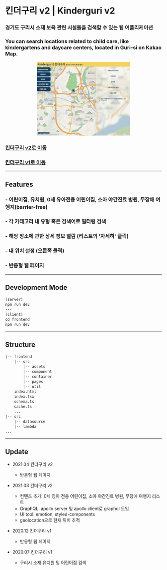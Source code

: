 # 킨더구리 v2 | Kinderguri v2

### 경기도 구리시 소재 보육 관련 시설들을 검색할 수 있는 웹 어플리케이션

### You can search locations related to child care, like kindergartens and daycare centers, located in Guri-si on Kakao Map.

<p align="center">
<img src="screenshot/kinderguri-gif2.gif" width="300px" alt="web page screenshot"></img>
</p>

### <a href="https://kinderguri.netlify.app/" target="_blank">**킨더구리 v2로 이동**</a>

### <a href="https://kinderguri.herokuapp.com/" target="_blank">**킨더구리 v1로 이동**</a>

---

## Features

### - 어린이집, 유치원, 0세 유아전용 어린이집, 소아 야간진료 병원, 무장애 여행지(barrier-free)

### - 각 카테고리 내 유형 혹은 검색어로 필터링 검색

### - 해당 장소에 관한 상세 정보 열람 (리스트의 '자세히' 클릭)

### - 내 위치 설정 (오른쪽 클릭)

### - 반응형 웹 페이지

---

## Development Mode

```
(server)
npm run dev
---
(client)
cd frontend
npm run dev
```

---

## Structure

    |-- frontend
        |-- src
            |-- assets
            |-- component
            |-- container
            |-- pages
            |-- util
        index.html
        index.tsx
        schema.ts
        cache.ts
        ...
    |-- src
        |-- datasource
        |-- lambda
    ...

---

## Update

- 2021.04 킨더구리 v2
  - 반응형 웹 페이지
- 2021.03 킨더구리 v2

  - 컨텐츠 추가: 0세 영아 전용 어린이집, 소아 야간진료 병원, 무장애 여행지 리스트
  - GraphQL: apollo server 및 apollo client로 graphql 도입
  - UI tool: emotion, styled-components
  - geolocation으로 현재 위치 추적

- 2020.12 킨더구리 v1
  - 반응형 웹 페이지
- 2020.07 킨더구리 v1
  - 구리시 소재 유치원 및 어린이집 검색
